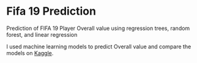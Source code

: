 # Fifa 19 Prediction
Prediction of FIFA 19 Player Overall value using regression trees, random forest, and linear regression

I used machine learning models to predict Overall value and compare the models on [Kaggle](https://www.kaggle.com/ayoolababatunde/overall-prediction-using-simple-machine-learning). 

